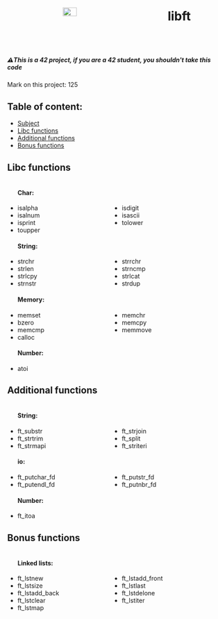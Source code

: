 <body>
	<header style="display: flex; align-items: center; justify-content: space-around">
		<img width="25%" src="https://avatars.githubusercontent.com/u/91893485?v=4"/>
		<h1>libft</h1>
	</header>
	<h5>⚠️This is a 42 project, if you are a 42 student, you shouldn't take this code </h5>
	<p>Mark on this project: 125</p>
	<h2>Table of content: </h2>
	<ul>
		<li><a href="https://cdn.intra.42.fr/pdf/pdf/64602/en.subject.pdf">Subject</a></li>
		<li><a href="#libc">Libc functions</a></li>
		<li><a href="#additional">Additional functions</a></li>
		<li><a href="#bonus">Bonus functions</a></li>
	</ul>
	<h2 id="libc">Libc functions</h2>
	<ul style="display: flex; flex-wrap: wrap">
		<h4 style="width: 100%">Char: </h4>
		<li style="width: 50%">isalpha</li>
		<li style="width: 50%">isdigit</li>
		<li style="width: 50%">isalnum</li>
		<li style="width: 50%">isascii</li>
		<li style="width: 50%">isprint</li>
		<li style="width: 50%">tolower</li>
		<li style="width: 50%">toupper</li>
		<h4 style="width: 100%">String: </h4>
		<li style="width: 50%">strchr</li>
		<li style="width: 50%">strrchr</li>
		<li style="width: 50%">strlen</li>
		<li style="width: 50%">strncmp</li>
		<li style="width: 50%">strlcpy</li>
		<li style="width: 50%">strlcat</li>
		<li style="width: 50%">strnstr</li>
		<li style="width: 50%">strdup</li>
		<h4 style="width: 100%">Memory: </h4>
		<li style="width: 50%">memset</li>
		<li style="width: 50%">memchr</li>
		<li style="width: 50%">bzero</li>
		<li style="width: 50%">memcpy</li>
		<li style="width: 50%">memcmp</li>
		<li style="width: 50%">memmove</li>
		<li style="width: 50%">calloc</li>
		<h4 style="width: 100%">Number: </h4>
		<li style="width: 50%">atoi</li>
	</ul>
	<h2 id="additional">Additional functions</h2>
	<ul style="display: flex; flex-wrap: wrap">
		<h4 style="width: 100%">String: </h4>
		<li style="width: 50%">ft_substr</li>
		<li style="width: 50%">ft_strjoin</li>
		<li style="width: 50%">ft_strtrim</li>
		<li style="width: 50%">ft_split</li>
		<li style="width: 50%">ft_strmapi</li>
		<li style="width: 50%">ft_striteri</li>
		<h4 style="width: 100%">io: </h4>
		<li style="width: 50%">ft_putchar_fd</li>
		<li style="width: 50%">ft_putstr_fd</li>
		<li style="width: 50%">ft_putendl_fd</li>
		<li style="width: 50%">ft_putnbr_fd</li>
		<h4 style="width: 100%">Number: </h4>
		<li style="width: 50%">ft_itoa</li>
	</ul>
	<h2 id="bonus">Bonus functions</h2>
	<ul style="display: flex; flex-wrap: wrap">
		<h4 style="width: 100%">Linked lists: </h4>
		<li style="width: 50%">ft_lstnew</li>
		<li style="width: 50%">ft_lstadd_front</li>
		<li style="width: 50%">ft_lstsize</li>
		<li style="width: 50%">ft_lstlast</li>
		<li style="width: 50%">ft_lstadd_back</li>
		<li style="width: 50%">ft_lstdelone</li>
		<li style="width: 50%">ft_lstclear</li>
		<li style="width: 50%">ft_lstiter</li>
		<li style="width: 50%">ft_lstmap</li>
	</ul>
</body>
